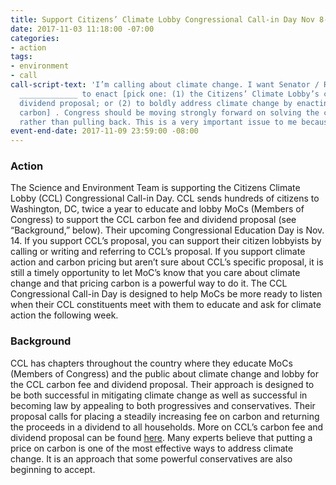 ```yaml
---
title: Support Citizens’ Climate Lobby Congressional Call-in Day Nov 8-9
date: 2017-11-03 11:18:00 -07:00
categories:
- action
tags:
- environment
- call
call-script-text: 'I’m calling about climate change. I want Senator / Representative
  _____________ to enact [pick one: (1) the Citizens’ Climate Lobby’s carbon fee and
  dividend proposal; or (2) to boldly address climate change by enacting a fee on
  carbon] . Congress should be moving strongly forward on solving the climate problem,
  rather than pulling back. This is a very important issue to me because….'
event-end-date: 2017-11-09 23:59:00 -08:00
---
```


### Action
The Science and Environment Team is supporting the Citizens Climate Lobby (CCL) Congressional Call-in Day.  CCL sends hundreds of citizens to Washington, DC, twice a year to educate and lobby MoCs (Members of Congress) to support the CCL carbon fee and dividend proposal (see “Background,” below).  Their upcoming Congressional Education Day is Nov. 14.  If you support CCL’s proposal, you can support their citizen lobbyists by calling or writing and referring to CCL’s proposal.  If you support climate action and carbon pricing but aren’t sure about CCL’s specific proposal, it is still a timely opportunity to let MoC’s know that you care about climate change and that pricing carbon is a powerful way to do it.  The CCL Congressional Call-in Day is designed to help MoCs be more ready to listen when their CCL constituents meet with them to educate and ask for climate action the following week.  

### Background
CCL has chapters throughout the country where they educate MoCs (Members of Congress) and the public about climate change and lobby for the CCL carbon fee and dividend proposal.  Their approach is designed to be both successful in mitigating climate change as well as successful in becoming law by appealing to both progressives and conservatives.  Their proposal calls for placing a steadily increasing fee on carbon and returning the proceeds in a dividend to all households.  More on CCL’s carbon fee and dividend proposal can be found [here](https://citizensclimatelobby.org/basics-carbon-fee-dividend/).  Many experts believe that putting a price on carbon is one of the most effective ways to address climate change.  It is an approach that some powerful conservatives are also beginning to accept.